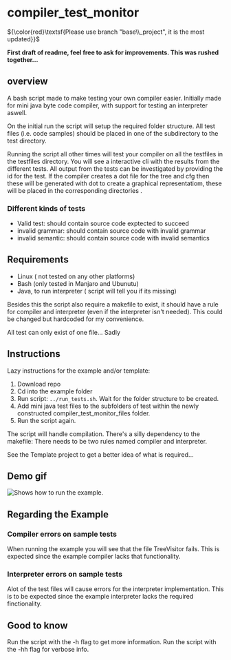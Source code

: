 
# compiler_test_monitor

${\color{red}\textsf{Please  use branch "base\\_project", it is the most updated}}$

**First draft of readme, feel free to ask for improvements. This was rushed together...**

## overview
A bash script made to make testing your own compiler easier.
Initially made for mini java byte code compiler, with support for testing an interpreter aswell.

On the initial run the script will setup the required folder structure.
All test files (i.e. code samples) should be placed in one of the subdirectory to the test directory. 

Running the script all other times will test your compiler on all the testfiles in the testfiles directory.
You will see a interactive cli with the results from the different tests.
All output from the tests can be investigated by providing the id for the test. 
If the compiler creates a dot file for the tree and cfg then these will be generated with dot to create a graphical representatiom, these will be placed in the corresponding directories
.

### Different kinds of tests
- Valid test: should contain source code exptected to succeed
- invalid grammar: should contain source code with invalid grammar
- invalid semantic: should contain source code with invalid semantics

## Requirements 
- Linux ( not tested on any other platforms)
- Bash (only tested in Manjaro and Ubunutu)
- Java, to run interpreter ( script will tell you if its missing)

Besides this the script also require a makefile to exist, it should have a rule for compiler and interpreter (even if the interpreter isn't needed).
This could be changed but hardcoded for my convenience.

All test can only exist of one file... Sadly

## Instructions 
Lazy instructions for the example and/or template:
1. Download repo
2. Cd into the example folder
3. Run script: `../run_tests.sh`. Wait for the folder structure to be created.
4. Add mini java test files to the subfolders of test within the newly constructed compiler_test_monitor_files folder.
5. Run the script again.


The script will handle compilation.
There's a silly dependency to the makefile:
There needs to be two rules named compiler and interpreter.

See the Template project to get a better idea of what is required...

## Demo gif
![Shows how to run the example.](compiler_test_demo.gif)

## Regarding the Example
### Compiler errors on sample tests
When running the example you will see that the file TreeVisitor fails. 
This is expected since the example compiler lacks that functionality. 

### Interpreter errors on sample tests
Alot of the test files will cause errors for the interpreter implementation. 
This is to be expected since the example interpreter lacks the required finctionality.

## Good to know
Run the script with the -h flag to get more information.
Run the script with the -hh flag for verbose info.
